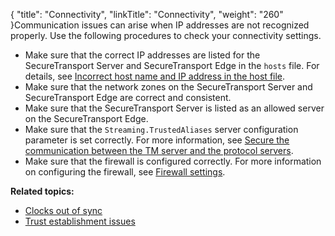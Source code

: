 {
    "title": "Connectivity",
    "linkTitle": "Connectivity",
    "weight": "260"
}Communication issues can arise when IP addresses are not recognized properly. Use the following procedures to check your connectivity settings.

-   Make sure that the correct IP addresses are listed for the <span class="mc-variable axway_variables.Component_Short_Name variable">SecureTransport</span> Server and <span class="mc-variable axway_variables.Component_Short_Name variable">SecureTransport</span> Edge in the `hosts` file. For details, see <a href="../../t_st_servicesdonotstart/c_st_incorrect_host_name_ip_in_host_file#Appendix_Troubleshooting_4259246568_1017841" class="MCXref xref">Incorrect host name and IP address in the host file</a>.
-   Make sure that the network zones on the <span class="mc-variable axway_variables.Component_Short_Name variable">SecureTransport</span> Server and <span class="mc-variable axway_variables.Component_Short_Name variable">SecureTransport</span> Edge are correct and consistent.
-   Make sure that the <span class="mc-variable axway_variables.Component_Short_Name variable">SecureTransport</span> Server is listed as an allowed server on the <span class="mc-variable axway_variables.Component_Short_Name variable">SecureTransport</span> Edge.
-   Make sure that the `Streaming.TrustedAliases` server configuration parameter is set correctly. For more information, see <a href="../../../c_st_setup/c_st_networkzones/t_st_networkzones#Secure" class="MCXref xref">Secure the communication between the TM server and the protocol servers</a>.
-   Make sure that the firewall is configured correctly. For more information on configuring the firewall, see <a href="../../../c_st_firewallsettings#Appendix_Firewall_Settings_3020346255_1032350" class="MCXref xref">Firewall settings</a>.

**Related topics:**

-   <a href="../c_st_clocks_out_of_sync" class="MCXref xref">Clocks out of sync</a>
-   <a href="../c_st_trust_establishment_issues" class="MCXref xref">Trust establishment issues</a>
